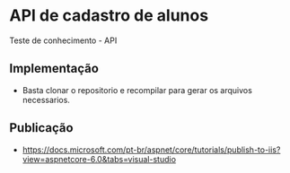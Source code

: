 # API de cadastro de alunos
Teste de conhecimento - API


## Implementação
- Basta clonar o repositorio e recompilar para gerar os arquivos necessarios.


## Publicação
- https://docs.microsoft.com/pt-br/aspnet/core/tutorials/publish-to-iis?view=aspnetcore-6.0&tabs=visual-studio
